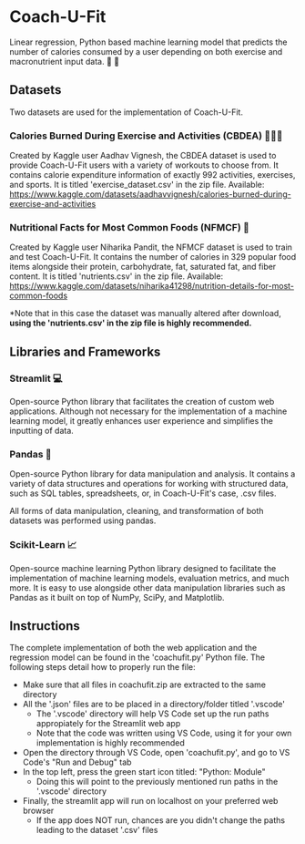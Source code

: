 # **Coach-U-Fit**

Linear regression, Python based machine learning model that predicts the number of calories 
consumed by a user depending on both exercise and macronutrient input data. 🥪 🍎

## Datasets

Two datasets are used for the implementation of Coach-U-Fit.

### Calories Burned During Exercise and Activities (CBDEA) 🏋🏼‍♂️

Created by Kaggle user Aadhav Vignesh, the CBDEA dataset is used to provide Coach-U-Fit
users with a variety of workouts to choose from. It contains calorie expenditure information
of exactly 992 activities, exercises, and sports. It is titled 'exercise_dataset.csv' in the zip file.
Available: https://www.kaggle.com/datasets/aadhavvignesh/calories-burned-during-exercise-and-activities

### Nutritional Facts for Most Common Foods (NFMCF) 🍔

Created by Kaggle user Niharika Pandit, the NFMCF dataset is used to train and test Coach-U-Fit. 
It contains the number of calories in 329 popular food items alongside their protein, carbohydrate,
fat, saturated fat, and fiber content. It is titled 'nutrients.csv' in the zip file.
Available: https://www.kaggle.com/datasets/niharika41298/nutrition-details-for-most-common-foods

*Note that in this case the dataset was manually altered after download, **using the 'nutrients.csv'
in the zip file is highly recommended.**

## Libraries and Frameworks

### Streamlit 💻

Open-source Python library that facilitates the creation of custom web applications. Although not
necessary for the implementation of a machine learning model, it greatly enhances user experience
and simplifies the inputting of data.

### Pandas 🐼

Open-source Python library for data manipulation and analysis. It contains a variety of data structures
and operations for working with structured data, such as SQL tables, spreadsheets, or, in Coach-U-Fit's
case, .csv files.

All forms of data manipulation, cleaning, and transformation of both datasets was performed using pandas.

### Scikit-Learn 📈

Open-source machine learning Python library designed to facilitate the implementation of machine learning
models, evaluation metrics, and much more. It is easy to use alongside other data manipulation libraries 
such as Pandas as it built on top of NumPy, SciPy, and Matplotlib.

## Instructions

The complete implementation of both the web application and the regression model can be found in the
'coachufit.py' Python file. The following steps detail how to properly run the file:

* Make sure that all files in coachufit.zip are extracted to the same directory
* All the '.json' files are to be placed in a directory/folder titled '.vscode'
    * The '.vscode' directory will help VS Code set up the run paths appropiately for the Streamlit web app
    * Note that the code was written using VS Code, using it for your own implementation is highly recommended
* Open the directory through VS Code, open 'coachufit.py', and go to VS Code's "Run and Debug" tab
* In the top left, press the green start icon titled: "Python: Module"
    * Doing this will point to the previously mentioned run paths in the '.vscode' directory
* Finally, the streamlit app will run on localhost on your preferred web browser
    * If the app does NOT run, chances are you didn't change the paths leading to the dataset '.csv' files

